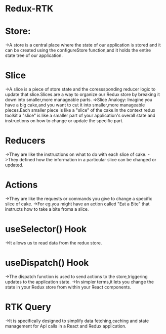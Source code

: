 # Redux-RTK
# Store:
->A store is a central place where the state of our application is stored and it can be created using the configureStore function,and it holds the entire state tree of our application.

# Slice
->A slice is a piece of store state and the coresssponding reducer  logic to update that slice.Slices are a way to organize our Redux store by breaking it down into smaller,more manageable parts.
=>Slice Analogy:
Imagine you have a big cake,and you want to cut it into 
smaller,more manageable pieces.Each smaller piece is like a "slice" of the cake.In the context redux toolkit a "slice" is like a smaller part of your application's overall state and instructions on how to change or update the specific part.

# Reducers
->They are like the instructions on what to do with each slice of cake. 
->They defined how the information in a particular slice can be changed or updated.

# Actions
->They are like the requests or commands you give to change a specific slice of cake.
->For eg.you might have an action called "Eat a Bite" that instructs how to take a bite froma a slice.

# useSelector() Hook
->It allows us to read data from the redux store.

# useDispatch() Hook
->The dispatch function is used to send actions to the store,triggering updates to the application state.
->In simpler terms,it lets you change the state in your 
Redux store from within your React components.

# RTK Query
->It is specifically designed to simplify data fetching,caching and state management for ApI calls in a React and Redux application.

